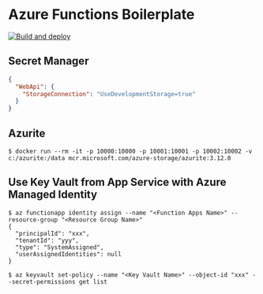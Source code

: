 # Azure Functions Boilerplate
[![Build and deploy](https://github.com/thara0402/azure-functions-boilerplate/actions/workflows/main_gunners-style-func.yml/badge.svg)](https://github.com/thara0402/azure-functions-boilerplate/actions/workflows/main_gunners-style-func.yml)

## Secret Manager

```json
{
  "WebApi": {
    "StorageConnection": "UseDevelopmentStorage=true"
  }
}
```
## Azurite
```shell
$ docker run --rm -it -p 10000:10000 -p 10001:10001 -p 10002:10002 -v c:/azurite:/data mcr.microsoft.com/azure-storage/azurite:3.12.0
```

## Use Key Vault from App Service with Azure Managed Identity
```shell
$ az functionapp identity assign --name "<Function Apps Name>" --resource-group "<Resource Group Name>"
{
  "principalId": "xxx",
  "tenantId": "yyy",
  "type": "SystemAssigned",
  "userAssignedIdentities": null
}

$ az keyvault set-policy --name "<Key Vault Name>" --object-id "xxx" --secret-permissions get list
```
